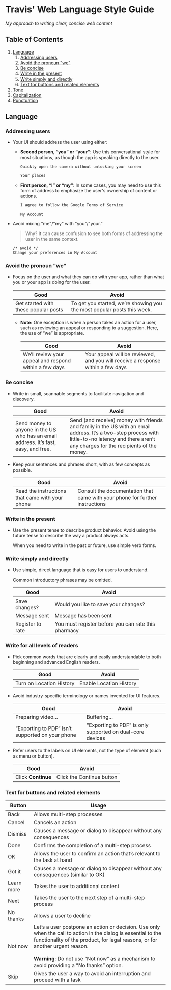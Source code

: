 # Travis' Web Language Style Guide

*My approach to writing clear, concise web content*

## Table of Contents

  1. [Language](#language)
      1. [Addressing users](#addressing-users)
      1. [Avoid the pronoun "we"](#avoid-the-pronoun-we)
      1. [Be concise](#be-concise)
      1. [Write in the present](#write-in-the-present)
      1. [Write simply and directly](#write-simply-and-directly)
      1. [Text for buttons and related elements](#text-for-buttons-and-related-elements)
  1. [Tone](#tone)
  1. [Capitalization](#capitalization)
  1. [Punctuation](#punctuation)




## Language


### Addressing users

- Your UI should address the user using either:

  - **Second person, “you” or “your”**: Use this conversational style for most situations, as though the app is speaking directly to the user.

    ```
    Quickly open the camera without unlocking your screen

    Your places
    ```

  - **First person, “I” or “my”**: In some cases, you may need to use this form of address to emphasize the user's ownership of content or actions.

    ```
    I agree to follow the Google Terms of Service

    My Account
    ```


- Avoid mixing "me"/"my" with "you"/"your.”

  > Why? It can cause confusion to see both forms of addressing the user in the same context.

  ```
  /* avoid */
  Change your preferences in My Account
  ```
 
  
  
### Avoid the pronoun "we"


- Focus on the user and what they can do with your app, rather than what you or your app is doing for the user.

  Good | Avoid
  ---- | -----
  Get started with these popular posts | To get you started, we’re showing you the most popular posts this week.
  
  
  - **Note:** One exception is when a person takes an action for a user, such as reviewing an appeal or responding to a suggestion. Here, the use of “we” is appropriate.
  
    Good | Avoid
    ---- | -----
    We’ll review your appeal and respond within a few days | Your appeal will be reviewed, and you will receive a response within a few days
    
    
### Be concise

- Write in small, scannable segments to facilitate navigation and discovery.

  Good | Avoid
  ---- | -----
  Send money to anyone in the US who has an email address. It’s fast, easy, and free. | Send (and receive) money with friends and family in the US with an email address. It’s a two-step process with little-to-no latency and there aren’t any charges for the recipients of the money.


- Keep your sentences and phrases short, with as few concepts as possible.

  Good | Avoid
  ---- | -----
  Read the instructions that came with your phone | Consult the documentation that came with your phone for further instructions


### Write in the present

- Use the present tense to describe product behavior. Avoid using the future tense to describe the way a product always acts.

  When you need to write in the past or future, use simple verb forms.



### Write simply and directly

- Use simple, direct language that is easy for users to understand.

  Common introductory phrases may be omitted.
  
  Good | Avoid
  ---- | -----
  Save changes? | Would you like to save your changes?
  Message sent | Message has been sent
  Register to rate | You must register before you can rate this pharmacy
 
  
### Write for all levels of readers

- Pick common words that are clearly and easily understandable to both beginning and advanced English readers.

  Good | Avoid
  ---- | -----
  Turn on Location History | Enable Location History
  
  
- Avoid industry-specific terminology or names invented for UI features.

  Good | Avoid
  ---- | -----
  Preparing video…  | Buffering…
  “Exporting to PDF” isn’t supported on your phone | "Exporting to PDF" is only supported on dual-core devices

  
- Refer users to the labels on UI elements, not the type of element (such as menu or button).

  Good | Avoid
  ---- | -----
  Click **Continue** | Click the Continue button
  
  
  
  
  
### Text for buttons and related elements


Button | Usage
------ | -----
Back | Allows multi-step processes
Cancel | Cancels an action
Dismiss | Causes a message or dialog to disappear without any consequences
Done | Confirms the completion of a multi-step process
OK | Allows the user to confirm an action that’s relevant to the task at hand
Got it | Causes a message or dialog to disappear without any consequences (similar to OK)
Learn more | Takes the user to additional content
Next | Takes the user to the next step of a multi-step process
No thanks | Allows a user to decline 
Not now | Let’s a user postpone an action or decision. Use only when the call to action in the dialog is essential to the functionality of the product, for legal reasons, or for another urgent reason.<br /><br />**Warning**: Do not use “Not now” as a mechanism to avoid providing a “No thanks” option.  
Skip | Gives the user a way to avoid an interruption and proceed with a task
  
  
  
  
  
  

